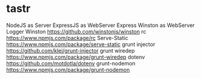 # tastr

NodeJS as Server
ExpressJS as WebServer
Express Winston as WebServer Logger
Winston https://github.com/winstonjs/winston
rc https://www.npmjs.com/package/rc
Serve-Static https://www.npmjs.com/package/serve-static
grunt injector https://github.com/klei/grunt-injector
grunt wiredep https://www.npmjs.com/package/grunt-wiredep
dotenv https://github.com/motdotla/dotenv
grunt-nodemon https://www.npmjs.com/package/grunt-nodemon